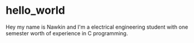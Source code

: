 # hello_world
Hey my name is Nawkin and I'm a electrical engineering student with one semester worth of experience in C programming.
